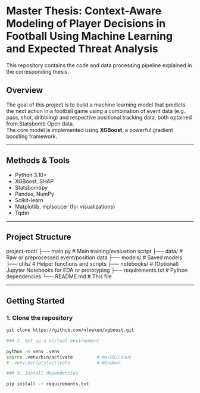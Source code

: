 # Master Thesis: Context-Aware Modeling of Player Decisions in Football Using Machine Learning and Expected Threat Analysis

This repository contains the code and data processing pipeline explained in the corresponding thesis.

## Overview

The goal of this project is to build a machine learning model that predicts the next action in a football game using a combination of event data (e.g., pass, shot, dribbling) and respective positional tracking data, both optained from Statsbomb Open data.  
The core model is implemented using **XGBoost**, a powerful gradient boosting framework.

---

## Methods & Tools

- Python 3.10+
- XGBoost, SHAP
- Statsbombpy
- Pandas, NumPy
- Scikit-learn
- Matplotlib, mplsoccer (for visualizations)
- Tqdm

---

## Project Structure

project-root/
├── main.py # Main training/evaluation script
├── data/ # Raw or preprocessed event/position data
├── models/ # Saved models
├── utils/ # Helper functions and scripts
├── notebooks/ # (Optional) Jupyter Notebooks for EDA or prototyping
├── requirements.txt # Python dependencies
└── README.md # This file

---

## Getting Started

### 1. Clone the repository

```bash
git clone https://github.com/nloeken/xgboost.git

### 2. Set up a virtual environment

python -m venv .venv
source .venv/bin/activate         # macOS/Linux
# .venv\Scripts\activate          # Windows

### 3. Install dependencies

pip install -r requirements.txt




